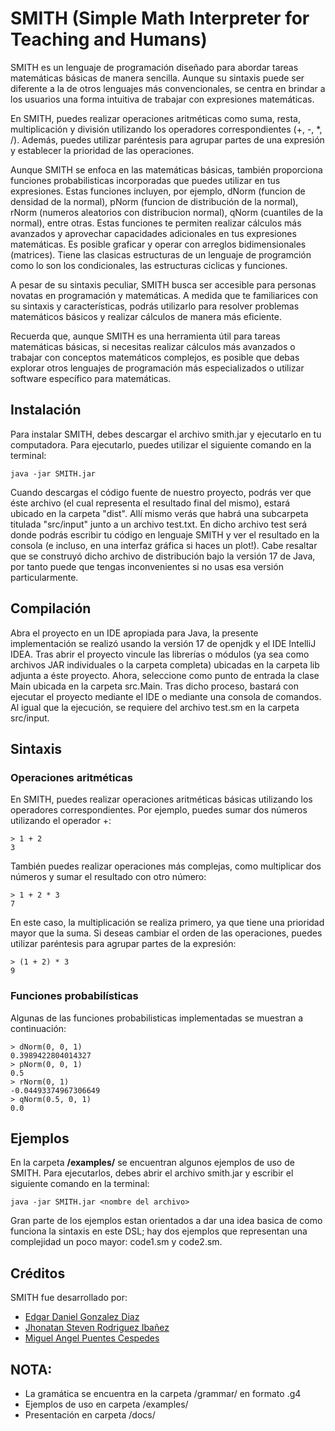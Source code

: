 # SMITH (Simple Math Interpreter for Teaching and Humans)
SMITH es un lenguaje de programación diseñado para abordar tareas matemáticas básicas de manera sencilla. Aunque su sintaxis puede ser diferente a la de otros lenguajes más convencionales, se centra en brindar a los usuarios una forma intuitiva de trabajar con expresiones matemáticas.

En SMITH, puedes realizar operaciones aritméticas como suma, resta, multiplicación y división utilizando los operadores correspondientes (+, -, *, /). Además, puedes utilizar paréntesis para agrupar partes de una expresión y establecer la prioridad de las operaciones.

Aunque SMITH se enfoca en las matemáticas básicas, también proporciona funciones probabilisticas incorporadas que puedes utilizar en tus expresiones. Estas funciones incluyen, por ejemplo, dNorm (funcion de densidad de la normal), pNorm (funcion de distribución de la normal), rNorm (numeros aleatorios con distribucion normal), qNorm (cuantiles de la normal), entre otras. Estas funciones te permiten realizar cálculos más avanzados y aprovechar capacidades adicionales en tus expresiones matemáticas. Es posible graficar y operar con arreglos bidimensionales (matrices). Tiene las clasicas estructuras de un lenguaje de programción como lo son los condicionales, las estructuras ciclicas y funciones.

A pesar de su sintaxis peculiar, SMITH busca ser accesible para personas novatas en programación y matemáticas. A medida que te familiarices con su sintaxis y características, podrás utilizarlo para resolver problemas matemáticos básicos y realizar cálculos de manera más eficiente.

Recuerda que, aunque SMITH es una herramienta útil para tareas matemáticas básicas, si necesitas realizar cálculos más avanzados o trabajar con conceptos matemáticos complejos, es posible que debas explorar otros lenguajes de programación más especializados o utilizar software específico para matemáticas.

## Instalación
Para instalar SMITH, debes descargar el archivo smith.jar y ejecutarlo en tu computadora. Para ejecutarlo, puedes utilizar el siguiente comando en la terminal:

```
java -jar SMITH.jar
```

Cuando descargas el código fuente de nuestro proyecto, podrás ver que éste archivo (el cual representa el resultado final del mismo), estará ubicado en la carpeta
"dist". Allí mismo verás que habrá una subcarpeta titulada "src/input" junto a un archivo test.txt. En dicho archivo test será donde podrás escribir tu código en lenguaje
SMITH y ver el resultado en la consola (e incluso, en una interfaz gráfica si haces un plot!). Cabe resaltar que se construyó dicho archivo de distribución
bajo la versión 17 de Java, por tanto puede que tengas inconvenientes si no usas esa versión particularmente.
## Compilación
Abra el proyecto en un IDE apropiada para Java, la presente implementación se realizó usando la versión 17 de openjdk y el IDE IntelliJ IDEA.
Tras abrir el proyecto vincule las librerías o módulos (ya sea como archivos JAR individuales o la carpeta completa) ubicadas en la carpeta lib adjunta a éste proyecto.
Ahora, seleccione como punto de entrada la clase Main ubicada en la carpeta src.Main. Tras dicho proceso, bastará con ejecutar el proyecto mediante el IDE o mediante una
consola de comandos. Al igual que la ejecución, se requiere del archivo test.sm en la carpeta src/input.
## Sintaxis
### Operaciones aritméticas
En SMITH, puedes realizar operaciones aritméticas básicas utilizando los operadores correspondientes. Por ejemplo, puedes sumar dos números utilizando el operador +:

```
> 1 + 2
3
```

También puedes realizar operaciones más complejas, como multiplicar dos números y sumar el resultado con otro número:

```
> 1 + 2 * 3
7
```

En este caso, la multiplicación se realiza primero, ya que tiene una prioridad mayor que la suma. Si deseas cambiar el orden de las operaciones, puedes utilizar paréntesis para agrupar partes de la expresión:

```
> (1 + 2) * 3
9
```

### Funciones probabilísticas

Algunas de las funciones probabilisticas implementadas se muestran a continuación:

```
> dNorm(0, 0, 1)
0.3989422804014327
> pNorm(0, 0, 1)
0.5
> rNorm(0, 1)
-0.04493374967306649
> qNorm(0.5, 0, 1)
0.0
```

## Ejemplos
En la carpeta **/examples/** se encuentran algunos ejemplos de uso de SMITH. Para ejecutarlos, debes abrir el archivo smith.jar y escribir el siguiente comando en la terminal:

```
java -jar SMITH.jar <nombre del archivo>
```
Gran parte de los ejemplos estan orientados a dar una idea basica de como funciona la sintaxis en este DSL; hay dos ejemplos que representan una complejidad un poco mayor: code1.sm y code2.sm.

## Créditos
SMITH fue desarrollado por:
- [Edgar Daniel Gonzalez Diaz](edgonzalezdi@unal.edu.co)
- [Jhonatan Steven Rodriguez Ibañez](jhrodriguezi@unal.edu.co)
- [Miguel Angel Puentes Cespedes](mipuentesc@unal.edu.co)

## NOTA:
- La gramática se encuentra en la carpeta /grammar/ en formato .g4
- Ejemplos de uso en carpeta /examples/
- Presentación en carpeta /docs/
